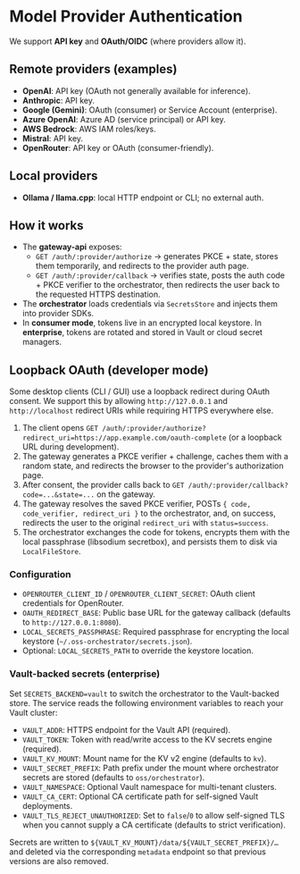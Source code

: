 # Model Provider Authentication

We support **API key** and **OAuth/OIDC** (where providers allow it).

## Remote providers (examples)
- **OpenAI**: API key (OAuth not generally available for inference). 
- **Anthropic**: API key.
- **Google (Gemini)**: OAuth (consumer) or Service Account (enterprise).
- **Azure OpenAI**: Azure AD (service principal) or API key.
- **AWS Bedrock**: AWS IAM roles/keys.
- **Mistral**: API key.
- **OpenRouter**: API key or OAuth (consumer-friendly).

## Local providers
- **Ollama / llama.cpp**: local HTTP endpoint or CLI; no external auth.

## How it works
- The **gateway-api** exposes:
  - `GET /auth/:provider/authorize` → generates PKCE + state, stores them temporarily, and redirects to the provider auth page.
  - `GET /auth/:provider/callback` → verifies state, posts the auth code + PKCE verifier to the orchestrator, then redirects the user back to the requested HTTPS destination.
- The **orchestrator** loads credentials via `SecretsStore` and injects them into provider SDKs.
- In **consumer mode**, tokens live in an encrypted local keystore. In **enterprise**, tokens are rotated and stored in Vault or cloud secret managers.

## Loopback OAuth (developer mode)

Some desktop clients (CLI / GUI) use a loopback redirect during OAuth consent. We support this by allowing `http://127.0.0.1` and `http://localhost` redirect URIs while requiring HTTPS everywhere else.

1. The client opens `GET /auth/:provider/authorize?redirect_uri=https://app.example.com/oauth-complete` (or a loopback URL during development).
2. The gateway generates a PKCE verifier + challenge, caches them with a random state, and redirects the browser to the provider's authorization page.
3. After consent, the provider calls back to `GET /auth/:provider/callback?code=...&state=...` on the gateway.
4. The gateway resolves the saved PKCE verifier, POSTs `{ code, code_verifier, redirect_uri }` to the orchestrator, and, on success, redirects the user to the original `redirect_uri` with `status=success`.
5. The orchestrator exchanges the code for tokens, encrypts them with the local passphrase (libsodium secretbox), and persists them to disk via `LocalFileStore`.

### Configuration

- `OPENROUTER_CLIENT_ID` / `OPENROUTER_CLIENT_SECRET`: OAuth client credentials for OpenRouter.
- `OAUTH_REDIRECT_BASE`: Public base URL for the gateway callback (defaults to `http://127.0.0.1:8080`).
- `LOCAL_SECRETS_PASSPHRASE`: Required passphrase for encrypting the local keystore (`~/.oss-orchestrator/secrets.json`).
- Optional: `LOCAL_SECRETS_PATH` to override the keystore location.

### Vault-backed secrets (enterprise)

Set `SECRETS_BACKEND=vault` to switch the orchestrator to the Vault-backed store. The service reads the
following environment variables to reach your Vault cluster:

- `VAULT_ADDR`: HTTPS endpoint for the Vault API (required).
- `VAULT_TOKEN`: Token with read/write access to the KV secrets engine (required).
- `VAULT_KV_MOUNT`: Mount name for the KV v2 engine (defaults to `kv`).
- `VAULT_SECRET_PREFIX`: Path prefix under the mount where orchestrator secrets are stored
  (defaults to `oss/orchestrator`).
- `VAULT_NAMESPACE`: Optional Vault namespace for multi-tenant clusters.
- `VAULT_CA_CERT`: Optional CA certificate path for self-signed Vault deployments.
- `VAULT_TLS_REJECT_UNAUTHORIZED`: Set to `false`/`0` to allow self-signed TLS when you cannot
  supply a CA certificate (defaults to strict verification).

Secrets are written to `${VAULT_KV_MOUNT}/data/${VAULT_SECRET_PREFIX}/…` and deleted via the corresponding
`metadata` endpoint so that previous versions are also removed.
